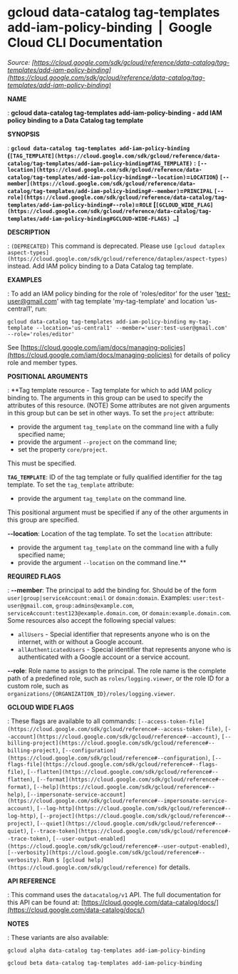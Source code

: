# gcloud data-catalog tag-templates add-iam-policy-binding  |  Google Cloud CLI Documentation

*Source: [https://cloud.google.com/sdk/gcloud/reference/data-catalog/tag-templates/add-iam-policy-binding](https://cloud.google.com/sdk/gcloud/reference/data-catalog/tag-templates/add-iam-policy-binding)*

**NAME**

: **gcloud data-catalog tag-templates add-iam-policy-binding - add IAM policy binding to a Data Catalog tag template**

**SYNOPSIS**

: **`gcloud data-catalog tag-templates add-iam-policy-binding` (`[TAG_TEMPLATE](https://cloud.google.com/sdk/gcloud/reference/data-catalog/tag-templates/add-iam-policy-binding#TAG_TEMPLATE)` : `[--location](https://cloud.google.com/sdk/gcloud/reference/data-catalog/tag-templates/add-iam-policy-binding#--location)`=`LOCATION`) `[--member](https://cloud.google.com/sdk/gcloud/reference/data-catalog/tag-templates/add-iam-policy-binding#--member)`=`PRINCIPAL` `[--role](https://cloud.google.com/sdk/gcloud/reference/data-catalog/tag-templates/add-iam-policy-binding#--role)`=`ROLE` [`[GCLOUD_WIDE_FLAG](https://cloud.google.com/sdk/gcloud/reference/data-catalog/tag-templates/add-iam-policy-binding#GCLOUD-WIDE-FLAGS) …`]**

**DESCRIPTION**

: `(DEPRECATED)` This command is deprecated. Please use `[gcloud dataplex
aspect-types](https://cloud.google.com/sdk/gcloud/reference/dataplex/aspect-types)` instead.
Add IAM policy binding to a Data Catalog tag template.

**EXAMPLES**

: To add an IAM policy binding for the role of 'roles/editor' for the user
'test-user@gmail.com' with tag template 'my-tag-template' and location
'us-central1', run:

```
gcloud data-catalog tag-templates add-iam-policy-binding my-tag-template --location='us-central1' --member='user:test-user@gmail.com' --role='roles/editor'
```

See [https://cloud.google.com/iam/docs/managing-policies](https://cloud.google.com/iam/docs/managing-policies)
for details of policy role and member types.

**POSITIONAL ARGUMENTS**

: **Tag template resource - Tag template for which to add IAM policy binding to. The
arguments in this group can be used to specify the attributes of this resource.
(NOTE) Some attributes are not given arguments in this group but can be set in
other ways.
To set the `project` attribute:

- provide the argument `tag_template` on the command line with a fully
specified name;
- provide the argument `--project` on the command line;
- set the property `core/project`.

This must be specified.

**`TAG_TEMPLATE`**:
ID of the tag template or fully qualified identifier for the tag template.
To set the `tag_template` attribute:

- provide the argument `tag_template` on the command line.

This positional argument must be specified if any of the other arguments in this
group are specified.

**--location**:
Location of the tag template.
To set the `location` attribute:

- provide the argument `tag_template` on the command line with a fully
specified name;
- provide the argument `--location` on the command line.**

**REQUIRED FLAGS**

: **--member**:
The principal to add the binding for. Should be of the form
`user|group|serviceAccount:email` or `domain:domain`.
Examples: `user:test-user@gmail.com`,
`group:admins@example.com`,
`serviceAccount:test123@example.domain.com`, or
`domain:example.domain.com`.
Some resources also accept the following special values:

- `allUsers` - Special identifier that represents anyone who is on the
internet, with or without a Google account.
- `allAuthenticatedUsers` - Special identifier that represents anyone
who is authenticated with a Google account or a service account.

**--role**:
Role name to assign to the principal. The role name is the complete path of a
predefined role, such as `roles/logging.viewer`, or the role ID for a
custom role, such as
`organizations/{ORGANIZATION_ID}/roles/logging.viewer`.

**GCLOUD WIDE FLAGS**

: These flags are available to all commands: `[--access-token-file](https://cloud.google.com/sdk/gcloud/reference#--access-token-file)`,
`[--account](https://cloud.google.com/sdk/gcloud/reference#--account)`, `[--billing-project](https://cloud.google.com/sdk/gcloud/reference#--billing-project)`,
`[--configuration](https://cloud.google.com/sdk/gcloud/reference#--configuration)`,
`[--flags-file](https://cloud.google.com/sdk/gcloud/reference#--flags-file)`,
`[--flatten](https://cloud.google.com/sdk/gcloud/reference#--flatten)`, `[--format](https://cloud.google.com/sdk/gcloud/reference#--format)`, `[--help](https://cloud.google.com/sdk/gcloud/reference#--help)`, `[--impersonate-service-account](https://cloud.google.com/sdk/gcloud/reference#--impersonate-service-account)`,
`[--log-http](https://cloud.google.com/sdk/gcloud/reference#--log-http)`,
`[--project](https://cloud.google.com/sdk/gcloud/reference#--project)`, `[--quiet](https://cloud.google.com/sdk/gcloud/reference#--quiet)`, `[--trace-token](https://cloud.google.com/sdk/gcloud/reference#--trace-token)`, `[--user-output-enabled](https://cloud.google.com/sdk/gcloud/reference#--user-output-enabled)`,
`[--verbosity](https://cloud.google.com/sdk/gcloud/reference#--verbosity)`.
Run `$ [gcloud help](https://cloud.google.com/sdk/gcloud/reference)` for details.

**API REFERENCE**

: This command uses the `datacatalog/v1` API. The full documentation
for this API can be found at: [https://cloud.google.com/data-catalog/docs/](https://cloud.google.com/data-catalog/docs/)

**NOTES**

: These variants are also available:

```
gcloud alpha data-catalog tag-templates add-iam-policy-binding
```

```
gcloud beta data-catalog tag-templates add-iam-policy-binding
```